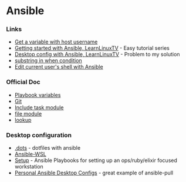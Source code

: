 # Ansible

### Links

* [Get a variable with host username](https://stackoverflow.com/questions/26394096/how-do-i-get-a-variable-with-the-name-of-the-user-running-ansible)
* [Getting started with Ansible, LearnLinuxTV](https://www.youtube.com/playlist?list=PLT98CRl2KxKEUHie1m24-wkyHpEsa4Y70) - Easy tutorial series
* [Desktop config with Ansible, LearnLinuxTV](https://www.youtube.com/watch?v=gIDywsGBqf4) - Problem to my solution
* [substring in when condition](https://stackoverflow.com/questions/36496911/run-an-ansible-task-only-when-the-variable-contains-a-specific-string)
* [Edit current user's shell with Ansible](https://stackoverflow.com/questions/43560657/edit-current-users-shell-with-ansible)

### Official Doc

* [Playbook variables](https://docs.ansible.com/ansible/latest/user_guide/playbooks_variables.html)
* [Git](https://docs.ansible.com/ansible/latest/collections/ansible/builtin/git_module.html) 
* [Include task module](https://docs.ansible.com/ansible/latest/collections/ansible/builtin/include_tasks_module.html)
* [file module](https://docs.ansible.com/ansible/latest/collections/ansible/builtin/file_module.html)
* [lookup](https://docs.ansible.com/ansible/latest/plugins/lookup.html)

### Desktop configuration

* [.dots](https://github.com/Addvilz/dots) - dotfiles with ansible
* [Ansible-WSL](https://github.com/Wintus/Ansible-WSL)
* [Setup](https://github.com/jasonwc/setup) - Ansible Playbooks for setting up an ops/ruby/elixir focused workstation
* [Personal Ansible Desktop Configs](https://github.com/LearnLinuxTV/personal_ansible_desktop_configs) - great example of ansible-pull

